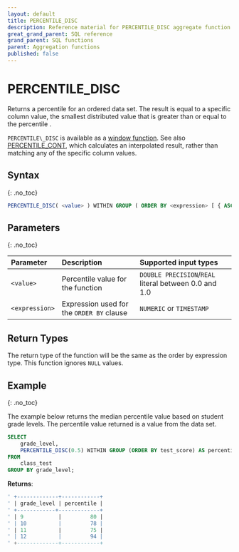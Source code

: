 ```yaml
---
layout: default
title: PERCENTILE_DISC
description: Reference material for PERCENTILE_DISC aggregate function
great_grand_parent: SQL reference
grand_parent: SQL functions
parent: Aggregation functions
published: false
---
```


# PERCENTILE\_DISC

Returns a percentile for an ordered data set. The result is equal to a specific column value, the smallest distributed value that is greater than or equal to the percentile <value>. 

`PERCENTILE\_DISC` is available as a [window function](../window/index.md).
See also [PERCENTILE\_CONT](./percentile-cont.md), which calculates an interpolated result, rather than matching any of the specific column values.

## Syntax
{: .no_toc}

```sql
PERCENTILE_DISC( <value> ) WITHIN GROUP ( ORDER BY <expression> [ { ASC | DESC } ] )
```

## Parameters 
{: .no_toc}

| Parameter | Description                                     | Supported input types |
| :--------- | :----------------------------------------------- | :---------|
| `<value>`   | Percentile value for the function | `DOUBLE PRECISION`/`REAL` literal between 0.0 and 1.0 |
| `<expression>`  | Expression used for the `ORDER BY` clause | `NUMERIC` or `TIMESTAMP`| 

## Return Types 
The return type of the function will be the same as the order by expression type.
This function ignores `NULL` values.


## Example
{: .no_toc}

The example below returns the median percentile value based on student grade levels. The percentile value returned is a value from the data set. 

```sql
SELECT
	grade_level,
	PERCENTILE_DISC(0.5) WITHIN GROUP (ORDER BY test_score) AS percentile
FROM
	class_test
GROUP BY grade_level;
```

**Returns**:

```sql
' +-------------+------------+
' | grade_level | percentile | 
' +------------+-------------+
' | 9           |         80 |
' | 10          |         78 |
' | 11          |         75 |
' | 12          |         94 |
' +-------------+------------+
```
